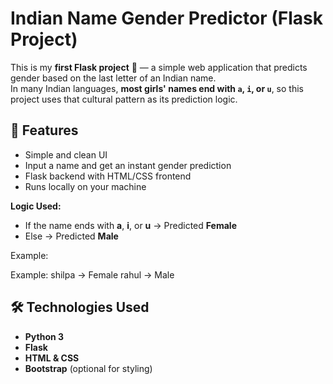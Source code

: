 # Indian Name Gender Predictor (Flask Project)

This is my **first Flask project** 🎉 — a simple web application that predicts gender based on the last letter of an Indian name.  
In many Indian languages, **most girls' names end with `a`, `i`, or `u`**, so this project uses that cultural pattern as its prediction logic.

## 🚀 Features
- Simple and clean UI
- Input a name and get an instant gender prediction
- Flask backend with HTML/CSS frontend
- Runs locally on your machine



**Logic Used:**
- If the name ends with **a**, **i**, or **u** → Predicted **Female**
- Else → Predicted **Male**

Example:

Example:
shilpa → Female
rahul → Male

## 🛠 Technologies Used
- **Python 3**
- **Flask**
- **HTML & CSS**
- **Bootstrap** (optional for styling)




